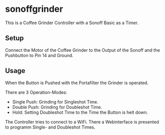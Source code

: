 # sonoffgrinder
This is a Coffee Grinder Controller with a Sonoff Basic as a Timer.

## Setup
Connect the Motor of the Coffee Grinder to the Output of the Sonoff and the Pushbutton to Pin 14 and Ground.

## Usage
When the Button is Pushed with the Portafilter the Grinder is operated.

There are 3 Operation-Modes:
- Single Push: Grinding for Singleshot Time.
- Double Push: Grinding for Doubleshot Time.
- Hold: Setting Doubleshot Time to the Time the Button is helt down.

The Controller tries to connect to a WiFi. There a Webinterface is presented to programm Single- and Doubleshot Times.
